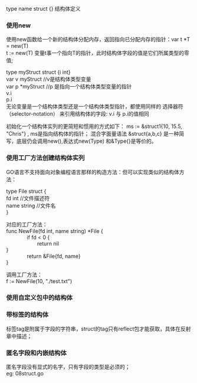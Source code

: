 type name struct {} 结构体定义<br>

<h3>使用new</h3>
使用new函数给一个新的结构体分配内存，返回指向已分配内存的指针：var t *T = new(T)<br>
t := new(T)  变量t事一个指向T的指针，此时结构体字段的值是它们所属类型的零值;<br>

type myStruct struct {i int} <br>
var v myStruct  //v是结构体类型变量 <br>
var p *myStruct  //p 是指向一个结构体类型变量的指针 <br>
v.i <br>
p.i <br>
无论变量是一个结构体类型还是一个结构体类型指针，都使用同样的 选择器符（selector-notation） 来引用结构体的字段: v.i 与 p.i的值相同<br>

初始化一个结构体实列的更简短和惯用的方式如下：
ms := &struct1{10, 15.5, "Chris"} , ms是指向结构体的指针；
混合字面量语法 &struct{a,b,c} 是一种简写，底层仍会调用new(),表达式new(Type) 和&Type{}是等价的。

<h3>使用工厂方法创建结构体实列</h3>
GO语言不支持面向对象编程语言那样的构造方法：但可以实现类似的结构体方法：

type File struct { <br>
    fd int   //文件描述符 <br>
    name string  //文件名  <br>
} <br>

对应的工厂方法：<br>
func NewFile(fd int, name string) *File {<br>
&emsp;&emsp;&emsp;&emsp;if fd < 0 {<br>
&emsp;&emsp;&emsp;&emsp;&emsp;&emsp;return nil<br>
}<br>
&emsp;&emsp;&emsp;&emsp;return &File{fd, name}<br>
}<br>

调用工厂方法：<br>
f := NewFile(10, "./test.txt")<br>

<h3>使用自定义包中的结构体</h3>

<h3>带标签的结构体</h3>
标签tag是附属于字段的字符串，struct的tag只有reflect包才能获取，具体在反射章中描述；

<h3>匿名字段和内嵌结构体</h3>
匿名字段没有显式的名字，只有字段的类型是必须的；<br>
eg: 08struct.go <br>

